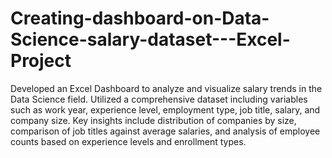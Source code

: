 # Creating-dashboard-on-Data-Science-salary-dataset---Excel-Project
Developed an Excel Dashboard to analyze and visualize salary trends in the Data Science field. Utilized a comprehensive
dataset including variables such as work year, experience level, employment type, job title, salary, and company size. Key
insights include distribution of companies by size, comparison of job titles against average salaries, and analysis of employee
counts based on experience levels and enrollment types.

